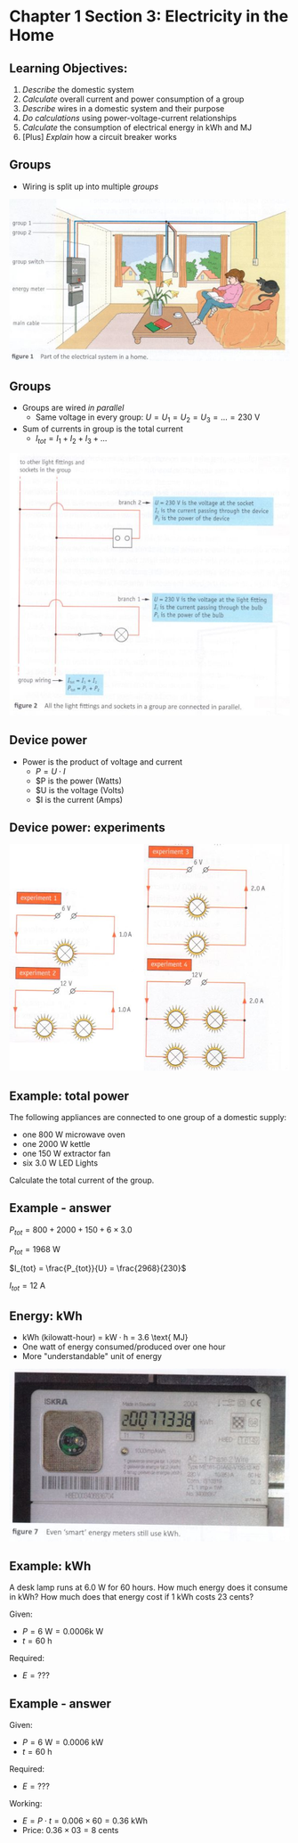# Chapter 1 Section 3: Electricity in the Home

## Learning Objectives:

1. *Describe* the domestic system
1. *Calculate* overall current and power consumption of a group
1. *Describe* wires in a domestic system and their purpose
1. *Do calculations* using power-voltage-current relationships
1. *Calculate* the consumption of electrical energy in kWh and MJ
1. [Plus] *Explain* how a circuit breaker works

## Groups

- Wiring is split up into multiple *groups*

![](img/groups.jpg)

## Groups

- Groups are wired *in parallel*
    - Same voltage in every group:
        $U = U_1 = U_2 = U_3 = ... = 230 \text{ V}$
- Sum of currents in group is the total current
    - $I_{tot} = I_1 + I_2 + I_3 + ...$

![](img/groups-diagram.jpg)

## Device power

- Power is the product of voltage and current
    - $P = U \cdot I$
    - $P is the power (Watts)
    - $U is the voltage (Volts)
    - $I is the current (Amps)

## Device power: experiments

![](img/power-experiment.jpg)

## Example: total power

The following appliances are connected to one group of a
domestic supply:

- one 800 W microwave oven
- one 2000 W kettle
- one 150 W extractor fan
- six 3.0 W LED Lights

Calculate the total current of the group.

## Example - answer

$P_{tot} = 800 + 2000 + 150 + 6 \times 3.0$

$P_{tot} = 1968 \text{ W}$

$I_{tot} = \frac{P_{tot}}{U} = \frac{2968}{230}$

$I_{tot} = 12 \text{ A}$

## Energy: kWh

- kWh (kilowatt-hour) = $\text{kW} \cdot \text{h}$ = 3.6 \text{ MJ}
- One watt of energy consumed/produced over one hour
- More "understandable" unit of energy

![](img/kwh-meter.jpg)

## Example: kWh

A desk lamp runs at 6.0 W for 60 hours.
How much energy does it consume in kWh?
How much does that energy cost if 1 kWh costs 23 cents?

Given:

- $P = 6 \text{ W} = 0.0006 \text{k W}$
- $t = 60 \text{ h}$

Required:

- $E = \text{???}$

<!-- ![](img/desk-lamp.jpg) -->

## Example - answer

Given:

- $P = 6 \text{ W} = 0.0006 \text{ kW}$
- $t = 60 \text{ h}$

Required:

- $E = \text{???}$

Working:

- $E = P \cdot t = 0.006 \times 60 = 0.36 \text{ kWh}$
- Price: $0.36 \times 03 = 8 \text{ cents}$

